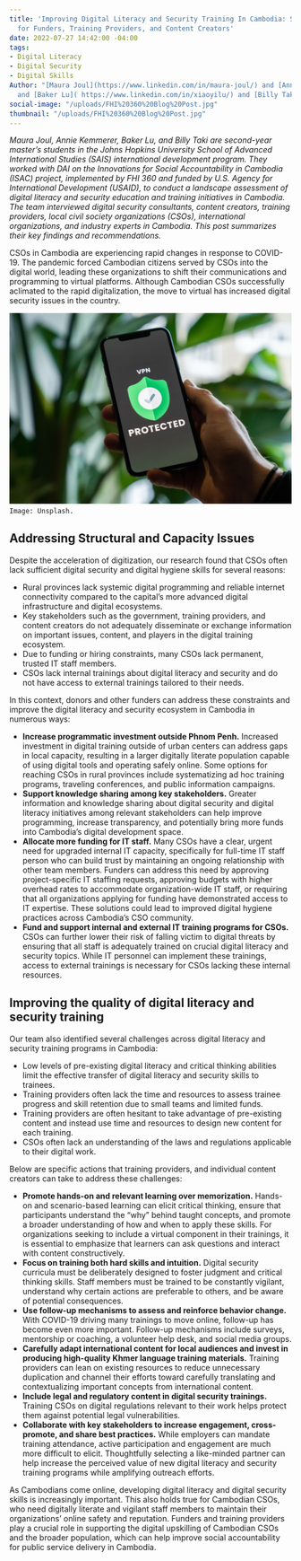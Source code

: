 ```yaml
---
title: 'Improving Digital Literacy and Security Training In Cambodia: Suggestions
  for Funders, Training Providers, and Content Creators'
date: 2022-07-27 14:42:00 -04:00
tags:
- Digital Literacy
- Digital Security
- Digital Skills
Author: "[Maura Joul](https://www.linkedin.com/in/maura-joul/) and [Annie Kemmerer](https://www.linkedin.com/in/anne-kemmerer/)
  and [Baker Lu]( https://www.linkedin.com/in/xiaoyilu/) and [Billy Taki](https://www.linkedin.com/in/williamtaki/)"
social-image: "/uploads/FHI%20360%20Blog%20Post.jpg"
thumbnail: "/uploads/FHI%20360%20Blog%20Post.jpg"
---
```


*Maura Joul, Annie Kemmerer, Baker Lu, and Billy Taki are second-year master’s students in the Johns Hopkins University School of Advanced International Studies (SAIS) international development program. They worked with DAI on the Innovations for Social Accountability in Cambodia (ISAC) project, implemented by FHI 360 and funded by U.S. Agency for International Development (USAID), to conduct a landscape assessment of digital literacy and security education and training initiatives in Cambodia. The team interviewed digital security consultants, content creators, training providers, local civil society organizations (CSOs), international organizations, and industry experts in Cambodia. This post summarizes their key findings and recommendations.*

CSOs in Cambodia are experiencing rapid changes in response to COVID-19. The pandemic forced Cambodian citizens served by CSOs into the digital world, leading these organizations to shift their communications and programming to virtual platforms. Although Cambodian CSOs successfully aclimated to the rapid digitalization, the move to virtual has increased digital security issues in the country. 

![FHI 360 Blog Post.jpg](/uploads/FHI%20360%20Blog%20Post.jpg)`Image: Unsplash.`

## Addressing Structural and Capacity Issues

Despite the acceleration of digitization, our research found that CSOs often lack sufficient  digital security and digital hygiene skills for several reasons:

* Rural provinces lack systemic digital programming and reliable internet connectivity compared to the capital’s more advanced digital infrastructure and digital ecosystems.
* Key stakeholders such as the government, training providers, and content creators do not adequately disseminate or exchange information on important issues, content, and players in the digital training ecosystem. 
* Due to funding or hiring constraints, many CSOs lack permanent, trusted IT staff members.
* CSOs lack internal trainings about digital literacy and security and do not have access to external trainings tailored to their needs. 

In this context, donors and other funders can address these constraints and improve the digital literacy and security ecosystem in Cambodia in numerous ways: 
* **Increase programmatic investment outside Phnom Penh.** Increased investment in digital training outside of urban centers can address gaps in local capacity, resulting in a larger digitally literate population capable of using digital tools and operating safely online. Some options for reaching CSOs in rural provinces include systematizing ad hoc training programs, traveling conferences, and public information campaigns.
* **Support knowledge sharing among key stakeholders.** Greater information and knowledge sharing about digital security and digital literacy initiatives among relevant stakeholders can help improve programming, increase transparency, and potentially bring more funds into Cambodia’s digital development space. 
* **Allocate more funding for IT staff.** Many CSOs have a clear, urgent need for upgraded internal IT capacity, specifically for full-time IT staff person who can build trust by maintaining an ongoing relationship with other team members. Funders can address this need by approving project-specific IT staffing requests, approving budgets with higher overhead rates to accommodate organization-wide IT staff, or requiring that all organizations applying for funding have demonstrated access to IT expertise. These solutions could lead to improved digital hygiene practices across Cambodia’s CSO community. 
* **Fund and support internal and external IT training programs for CSOs.** CSOs can further lower their risk of falling victim to digital threats by ensuring that all staff is adequately trained on crucial digital literacy and security topics. While IT personnel can implement these trainings, access to external trainings is necessary for CSOs lacking these internal resources.

## Improving the quality of digital literacy and security training
Our team also identified several challenges across digital literacy and security training programs in Cambodia: 
* Low levels of pre-existing digital literacy and critical thinking abilities limit the effective transfer of digital literacy and security skills to trainees. 
* Training providers often lack the time and resources to assess trainee progress and skill retention due to small teams and limited funds.
* Training providers are often hesitant to take advantage of pre-existing content and instead use time and resources to design new content for each training.
* CSOs often lack an understanding of the laws and regulations applicable to their digital work. 

Below are specific actions that training providers, and individual content creators can take to address these challenges: 
* **Promote hands-on and relevant learning over memorization.** Hands-on and scenario-based learning can elicit critical thinking, ensure that participants understand the “why” behind taught concepts, and promote a broader understanding of how and when to apply these skills. For organizations seeking to include a virtual component in their trainings, it is essential to emphasize that learners can ask questions and interact with content constructively.
* **Focus on training both hard skills and intuition.** Digital security curricula must be deliberately designed to foster judgment and critical thinking skills. Staff members must be trained to be constantly vigilant, understand why certain actions are preferable to others, and be aware of potential consequences.
* **Use follow-up mechanisms to assess and reinforce behavior change.** With COVID-19 driving many trainings to move online, follow-up has become even more important. Follow-up mechanisms include surveys, mentorship or coaching, a volunteer help desk, and social media groups.
* **Carefully adapt international content for local audiences and invest in producing high-quality Khmer language training materials.** Training providers can lean on existing resources to reduce unnecessary duplication and channel their efforts toward carefully translating and contextualizing important concepts from international content. 
* **Include legal and regulatory content in digital security trainings.** Training CSOs on digital regulations relevant to their work helps protect them against potential legal vulnerabilities. 
* **Collaborate with key stakeholders to increase engagement, cross-promote, and share best practices.** While employers can mandate training attendance, active participation and engagement are much more difficult to elicit. Thoughtfully selecting a like-minded partner can help increase the perceived value of new digital literacy and security training programs while amplifying outreach efforts.

As Cambodians come online, developing digital literacy and digital security skills is increasingly important. This also holds true for Cambodian CSOs, who need digitally literate and vigilant staff members to maintain their organizations’ online safety and reputation. Funders and training providers play a crucial role in supporting the digital upskilling of Cambodian CSOs and the broader population, which can help improve social accountability for public service delivery in Cambodia.